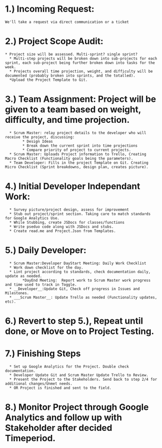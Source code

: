 # 1.) Incoming Request:
    We'll take a request via direct communication or a ticket
# 2.) Project Scope Audit:
    * Project size will be assessed. Multi-sprint? single sprint?
      * Multi-step projects will be broken down into sub-projects for each sprint, each sub-project being further broken down into tasks for the week.
      * Projects overall time projection, weight, and difficulty will be documented (probably broken into sprints, and the totalled).
      *Upload the Project Template to Git.
# 3.) Team Assignment: Project will be given to a team based on weight, difficulty, and time projection.
      * Scrum Master: relay project details to the developer who will receive the project, discussing: 
            * Design Ideas
            * Break down the current sprint into time projections
            * Compare priority of project to current projects.
      * Scrum Master: Uploads Project information to Trello, Creating Macro Checklist (Functionality goals being the parameters).
      * Team Developer: Fills in the project Template on Git. Creating Micro Checklist (Sprint breakdowns, design plan, creates picture).
# 4.) Initial Developer Independant Work: 
      * Survey picture/project design, assess for improvement
      * Stub out project/sprint section. Taking care to match standards for Google Analytics Use.
      * While Stubbing, create JSDocs for classes/functions
      * Write pseduo code along with JSDocs and stubs.
      * Create read.me and Project.Json from Templates.
# 5.) Daily Developer: 
      * Scrum Master:Developer DayStart Meeting: Daily Work Checklist
      * Work down checklist for the day.
      * Lint project according to standards, check documentation daily, update as needed.
            *DayEnd Meeting:  Report work to Scrum Master work progress and time used to track in Toggle.
      * __Developer__:Update Git, Check off progress in Issues and Milestones.
      * ___Scrum Master__: Update Trello as needed (Functionality updates, etc).
# 6.) Revert to step 5.), Repeat until done, or Move on to Project Testing.
# 7.) Finishing Steps
      * Set up Google Analytics for the Project. Double check documentation. 
      * Developer Update Git and Scrum Master Update Trello to Review.
      * Present the Project to the Stakeholders. Send back to step 2/4 for additional changes/Unmet needs.
      * OR Project is finished and sent to the field.
# 8.) Monitor Project through Google Analytics and follow up with Stakeholder after decided Timeperiod.
